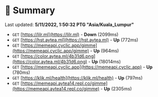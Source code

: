 # 📖 Summary
Last updated: **5/11/2022, 1:50:32 PTG "Asia/Kuala_Lumpur"**

- `GET` [https://lilr.ml](https://lilr.ml) - **Down** (2099ms)
- `GET` [https://hst.aytea.ml](https://hst.aytea.ml) - **Up** (772ms)
- `GET` [https://memeapi.cyclic.app/gimme](https://memeapi.cyclic.app/gimme) - **Up** (964ms)
- `GET` [https://color.aytea.ml/4b31d6.png](https://color.aytea.ml/4b31d6.png) - **Up** (18014ms)
- `GET` [https://memeapi.cyclic.app](https://memeapi.cyclic.app) - **Up** (780ms)
- `GET` [https://klik.ml/health](https://klik.ml/health) - **Up** (797ms)
- `GET` [https://memeapi.aytea14.repl.co/gimme](https://memeapi.aytea14.repl.co/gimme) - **Up** (2305ms)
